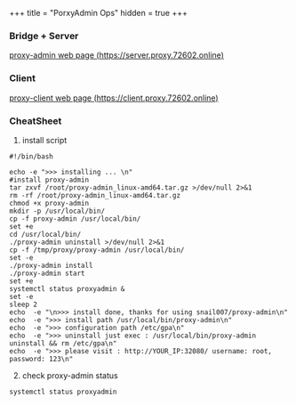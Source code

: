 
+++
title = "PorxyAdmin Ops"
hidden = true
+++

### Bridge +  Server
[<i class="fa-solid fa-link"></i> proxy-admin web page (https://server.proxy.72602.online)](http://47.110.67.161:32080/login/index)

### Client
[<i class="fa-solid fa-link"></i> proxy-client web page (https://client.proxy.72602.online)](http://47.110.67.161:30080/login/index)


### CheatSheet

1. install script
```shell
#!/bin/bash

echo -e ">>> installing ... \n"
#install proxy-admin
tar zxvf /root/proxy-admin_linux-amd64.tar.gz >/dev/null 2>&1
rm -rf /root/proxy-admin_linux-amd64.tar.gz
chmod +x proxy-admin
mkdir -p /usr/local/bin/
cp -f proxy-admin /usr/local/bin/
set +e
cd /usr/local/bin/
./proxy-admin uninstall >/dev/null 2>&1
cp -f /tmp/proxy/proxy-admin /usr/local/bin/
set -e
./proxy-admin install
./proxy-admin start
set +e
systemctl status proxyadmin &
set -e
sleep 2
echo  -e "\n>>> install done, thanks for using snail007/proxy-admin\n"
echo  -e ">>> install path /usr/local/bin/proxy-admin\n"
echo  -e ">>> configuration path /etc/gpa\n"
echo  -e ">>> uninstall just exec : /usr/local/bin/proxy-admin uninstall && rm /etc/gpa\n"
echo  -e ">>> please visit : http://YOUR_IP:32080/ username: root, password: 123\n"
```


2. check proxy-admin status
```shell
systemctl status proxyadmin
```